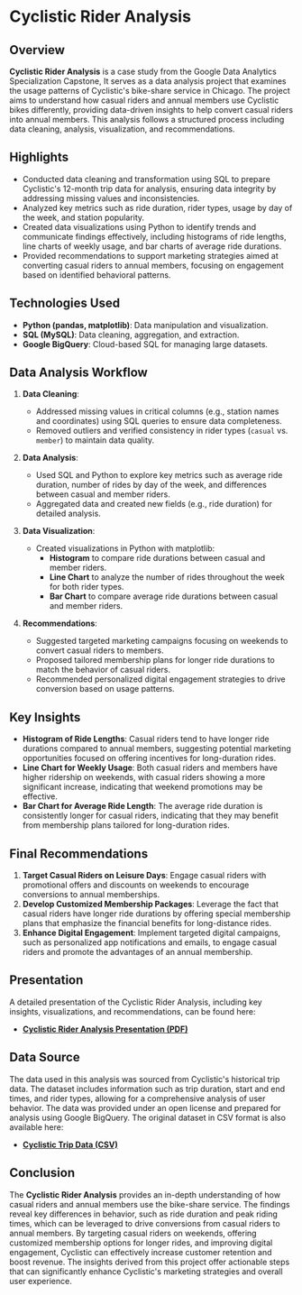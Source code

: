 # Cyclistic Rider Analysis

## Overview
**Cyclistic Rider Analysis** is a case study from the Google Data Analytics Specialization Capstone, It serves as a data analysis project that examines the usage patterns of Cyclistic's bike-share service in Chicago. The project aims to understand how casual riders and annual members use Cyclistic bikes differently, providing data-driven insights to help convert casual riders into annual members. This analysis follows a structured process including data cleaning, analysis, visualization, and recommendations.

## Highlights
- Conducted data cleaning and transformation using SQL to prepare Cyclistic's 12-month trip data for analysis, ensuring data integrity by addressing missing values and inconsistencies.
- Analyzed key metrics such as ride duration, rider types, usage by day of the week, and station popularity.
- Created data visualizations using Python to identify trends and communicate findings effectively, including histograms of ride lengths, line charts of weekly usage, and bar charts of average ride durations.
- Provided recommendations to support marketing strategies aimed at converting casual riders to annual members, focusing on engagement based on identified behavioral patterns.

## Technologies Used
- **Python (pandas, matplotlib)**: Data manipulation and visualization.
- **SQL (MySQL)**: Data cleaning, aggregation, and extraction.
- **Google BigQuery**: Cloud-based SQL for managing large datasets.

## Data Analysis Workflow

1. **Data Cleaning**:
   - Addressed missing values in critical columns (e.g., station names and coordinates) using SQL queries to ensure data completeness.
   - Removed outliers and verified consistency in rider types (`casual` vs. `member`) to maintain data quality.

2. **Data Analysis**:
   - Used SQL and Python to explore key metrics such as average ride duration, number of rides by day of the week, and differences between casual and member riders.
   - Aggregated data and created new fields (e.g., ride duration) for detailed analysis.

3. **Data Visualization**:
   - Created visualizations in Python with matplotlib:
     - **Histogram** to compare ride durations between casual and member riders.
     - **Line Chart** to analyze the number of rides throughout the week for both rider types.
     - **Bar Chart** to compare average ride durations between casual and member riders.

4. **Recommendations**:
   - Suggested targeted marketing campaigns focusing on weekends to convert casual riders to members.
   - Proposed tailored membership plans for longer ride durations to match the behavior of casual riders.
   - Recommended personalized digital engagement strategies to drive conversion based on usage patterns.

## Key Insights
- **Histogram of Ride Lengths**: Casual riders tend to have longer ride durations compared to annual members, suggesting potential marketing opportunities focused on offering incentives for long-duration rides.
- **Line Chart for Weekly Usage**: Both casual riders and members have higher ridership on weekends, with casual riders showing a more significant increase, indicating that weekend promotions may be effective.
- **Bar Chart for Average Ride Length**: The average ride duration is consistently longer for casual riders, indicating that they may benefit from membership plans tailored for long-duration rides.

## Final Recommendations
1. **Target Casual Riders on Leisure Days**: Engage casual riders with promotional offers and discounts on weekends to encourage conversions to annual memberships.
2. **Develop Customized Membership Packages**: Leverage the fact that casual riders have longer ride durations by offering special membership plans that emphasize the financial benefits for long-distance rides.
3. **Enhance Digital Engagement**: Implement targeted digital campaigns, such as personalized app notifications and emails, to engage casual riders and promote the advantages of an annual membership.

## Presentation
A detailed presentation of the Cyclistic Rider Analysis, including key insights, visualizations, and recommendations, can be found here:
- **[Cyclistic Rider Analysis Presentation (PDF)](https://docs.google.com/presentation/d/1BLcbv_KQcrIheA77xXCgILxiNkxDbeG_9IV564l-XNg/edit?usp=drive_link)**

## Data Source
The data used in this analysis was sourced from Cyclistic's historical trip data. The dataset includes information such as trip duration, start and end times, and rider types, allowing for a comprehensive analysis of user behavior. The data was provided under an open license and prepared for analysis using Google BigQuery. The original dataset in CSV format is also available here:
- **[Cyclistic Trip Data (CSV)](/path/to/your/202406-divvy-tripdata.csv)**

## Conclusion
The **Cyclistic Rider Analysis** provides an in-depth understanding of how casual riders and annual members use the bike-share service. The findings reveal key differences in behavior, such as ride duration and peak riding times, which can be leveraged to drive conversions from casual riders to annual members. By targeting casual riders on weekends, offering customized membership options for longer rides, and improving digital engagement, Cyclistic can effectively increase customer retention and boost revenue. The insights derived from this project offer actionable steps that can significantly enhance Cyclistic's marketing strategies and overall user experience.
